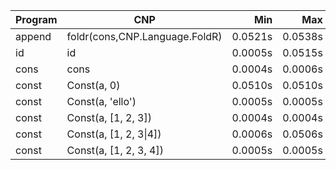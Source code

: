 Program | CNP | Min | Max
--- | --- | ---: | ---:
append | foldr(cons,CNP.Language.FoldR) | 0.0521s | 0.0538s
id | id | 0.0005s | 0.0515s
cons | cons | 0.0004s | 0.0006s
const | Const(a, 0) | 0.0510s | 0.0510s
const | Const(a, 'ello') | 0.0005s | 0.0005s
const | Const(a, [1, 2, 3]) | 0.0004s | 0.0004s
const | Const(a, [1, 2, 3\|4]) | 0.0006s | 0.0506s
const | Const(a, [1, 2, 3, 4]) | 0.0005s | 0.0005s
